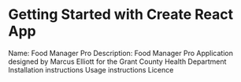 # Getting Started with Create React App

Name: Food Manager Pro
Description: Food Manager Pro Application designed by Marcus Elliott for the Grant County Health Department
Installation instructions
Usage instructions
Licence
